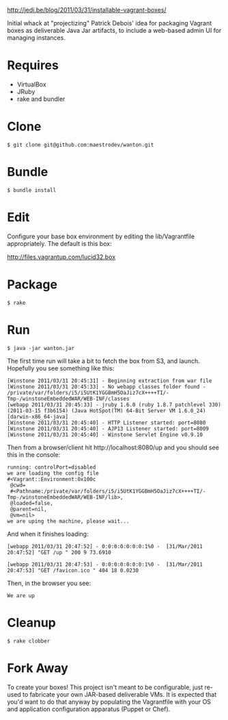 <http://jedi.be/blog/2011/03/31/installable-vagrant-boxes/>

Initial whack at "projectizing" Patrick Debois' idea for packaging
Vagrant boxes as deliverable Java Jar artifacts, to include a web-based
admin UI for managing instances.

# Requires

* VirtualBox
* JRuby
* rake and bundler

# Clone

    $ git clone git@github.com:maestrodev/wanton.git

# Bundle

    $ bundle install

# Edit

Configure your base box environment by editing the lib/Vagrantfile
appropriately.  The default is this box:

<http://files.vagrantup.com/lucid32.box>

# Package

    $ rake

# Run

    $ java -jar wanton.jar

The first time run will take a bit to fetch the box from S3, and launch.
Hopefully you see something like this:

    [Winstone 2011/03/31 20:45:31] - Beginning extraction from war file
    [Winstone 2011/03/31 20:45:33] - No webapp classes folder found -
    /private/var/folders/i5/i5UtK1YGGBmH5OaJiz7cX++++TI/-Tmp-/winstoneEmbeddedWAR/WEB-INF/classes
    [webapp 2011/03/31 20:45:33] - jruby 1.6.0 (ruby 1.8.7 patchlevel 330)
    (2011-03-15 f3b6154) (Java HotSpot(TM) 64-Bit Server VM 1.6.0_24)
    [darwin-x86_64-java]
    [Winstone 2011/03/31 20:45:40] - HTTP Listener started: port=8080
    [Winstone 2011/03/31 20:45:40] - AJP13 Listener started: port=8009
    [Winstone 2011/03/31 20:45:40] - Winstone Servlet Engine v0.9.10

Then from a browser/client hit http://localhost:8080/up and you should
see this in the console:

    running: controlPort=disabled
    we are loading the config file
    #<Vagrant::Environment:0x100c
     @cwd=
     #<Pathname:/private/var/folders/i5/i5UtK1YGGBmH5OaJiz7cX++++TI/-Tmp-/winstoneEmbeddedWAR/WEB-INF/lib>,
     @loaded=false,
     @parent=nil,
     @vm=nil>
    we are uping the machine, please wait...

And when it finishes loading:

    [webapp 2011/03/31 20:47:52] - 0:0:0:0:0:0:0:1%0 -  [31/Mar/2011 20:47:52] "GET /up " 200 9 73.6910

    [webapp 2011/03/31 20:47:53] - 0:0:0:0:0:0:0:1%0 -  [31/Mar/2011 20:47:53] "GET /favicon.ico " 404 18 0.0230

Then, in the browser you see:

    We are up

# Cleanup

    $ rake clobber

# Fork Away

To create your boxes!  This project isn't meant to be configurable, just re-used to fabricate your own JAR-based deliverable VMs.  It is expected that you'd want to do that anyway by populating the Vagrantfile with your OS and application configuration apparatus (Puppet or Chef).
